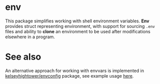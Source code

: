 # env
This package simplifies working with shell environment variables. **Env** provides struct representing environment, 
with support for sourcing `.env` files and ability to **clone** an environment to be used after modifications elsewhere in a program.

# See also
An alternative approach for working with envvars is implemented in [kelseyhightower/envconfig](github.com/kelseyhightower/envconfig) package, 
see example usage [here](https://github.com/nytimes/gizmo/blob/master/pubsub/kafka/config.go).
